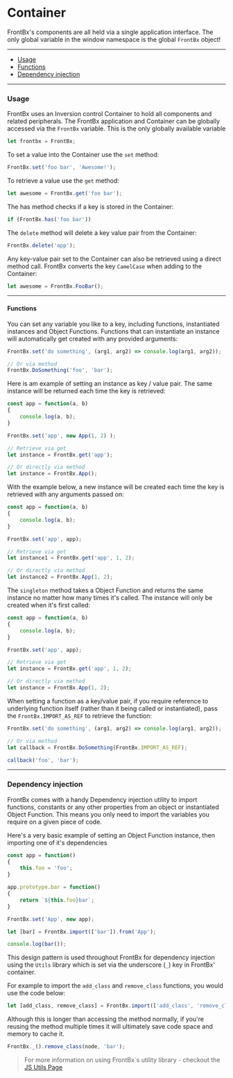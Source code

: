 # Container

FrontBx's components are all held via a single application interface. The only global variable in the window namespace is the global `FrontBx` object!

---

*	[Usage](#usage)
*	[Functions](#functions)
*	[Dependency injection](#dependency-injection)

---

### Usage

FrontBx uses an Inversion control Container to hold all components and related peripherals. The FrontBx application and Container can be globally accessed via the `FrontBx` variable. This is the only globally available variable


```javascript
let frontbx = FrontBx;
```

To set a value into the Container use the `set` method:

```javascript
FrontBx.set('foo bar', 'Awesome!');
```

To retrieve a value use the `get` method:

```javascript
let awesome = FrontBx.get('foo bar');
```

The has method checks if a key is stored in the Container:

```javascript
if (FrontBx.has('foo bar'))
```

The `delete` method will delete a key value pair from the Container:

```javascript
FrontBx.delete('app');
```

Any key-value pair set to the Container can also be retrieved using a direct method call. FrontBx converts the key `CamelCase` when adding to the Container:

```javascript
let awesome = FrontBx.FooBar();
```

---

#### Functions

You can set any variable you like to a key, including functions, instantiated instances and Object Functions. Functions that can instantiate an instance will automatically get created with any provided arguments:

```javascript
FrontBx.set('do something', (arg1, arg2) => console.log(arg1, arg2));

// Or via method
FrontBx.DoSomething('foo', 'bar');
```

Here is am example of setting an instance as key / value pair. The same instance will be returned each time the key is retrieved:

```javascript
const app = function(a, b)
{
	console.log(a, b);
}

FrontBx.set('app', new App(1, 2) );

// Retrieve via get
let instance = FrontBx.get('app');

// Or directly via method
let instance = FrontBx.App();
```

With the example below, a new instance will be created each time the key is retrieved with any arguments passed on:

```javascript
const app = function(a, b)
{
	console.log(a, b);
}

FrontBx.set('app', app);

// Retrieve via get
let instance1 = FrontBx.get('app', 1, 2);

// Or directly via method
let instance2 = FrontBx.App(1, 2);
```

The `singleton` method takes a Object Function and returns the same instance no matter how many times it's called. The instance will only be created when it's first called:

```javascript
const app = function(a, b)
{
	console.log(a, b);
}

FrontBx.set('app', app);

// Retrieve via get 
let instance = FrontBx.get('app', 1, 2);

// Or directly via method
let instance = FrontBx.App(1, 2);
```

When setting a function as a key/value pair, if you require reference to underlying function itself (rather than it being called or instantiated), pass the `FrontBx.IMPORT_AS_REF` to retrieve the function:

```javascript
FrontBx.set('do something', (arg1, arg2) => console.log(arg1, arg2));

// Or via method
let callback = FrontBx.DoSomething(FrontBx.IMPORT_AS_REF);

callback('foo', 'bar');
```

---

### Dependency injection

FrontBx comes with a handy Dependency injection utility to import functions, constants or any other properties from an object or instantiated Object Function. This means you only need to import the variables you require on a given piece of code.

Here's a very basic example of setting an Object Function instance, then importing one of it's dependencies 

```javascript
const app = function()
{
	this.foo = 'foo';
}

app.prototype.bar = function()
{
	return `${this.foo}bar`;
}

FrontBx.set('App', new app);
```

```javascript
let [bar] = FrontBx.import(['bar']).from('App');

console.log(bar());
```

This design pattern is used throughout FrontBx for dependency injection using the `Utils` library which is set via the underscore (`_`) key in FrontBx' container.

For example to import the `add_class` and `remove_class` functions, you would use the code below:

```javascript
let [add_class, remove_class] = FrontBx.import(['add_class', 'remove_class']).from('_');
```

Although this is longer than accessing the method normally, if you're reusing the method multiple times it will ultimately save code space and memory to cache it.

```javascript
FrontBx._().remove_class(node, 'bar');
```

> For more information on using FrontBx`s utility library - checkout the [JS Utils Page](../utils/index.html)
